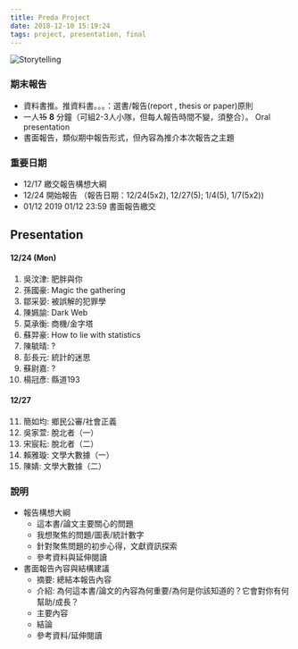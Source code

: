 ```yaml
---
title: Preda Project
date: 2018-12-10 15:19:24
tags: project, presentation, final
---
```

![Storytelling](https://www.mindfulreturn.com/wp-content/uploads/2016/07/Storytelling-610x343.jpg)
### 期末報告

* 資料書推。推資料書。。。：選書/報告(report , thesis or paper)原則
* 一人~~15~~ **8** 分鐘（可組2-3人小隊，但每人報告時間不變，須整合）。 Oral presentation
* 書面報告，類似期中報告形式，但內容為推介本次報告之主題

### 重要日期
* 12/17 繳交報告構想大綱
* 12/24 開始報告 （報告日期：12/24(5x2), 12/27(5); 1/4(5), 1/7(5x2))
* 01/12 2019 01/12 23:59   書面報告繳交

## Presentation
#### 12/24 (Mon)
1. 吳汶津: 肥胖與你
2. 孫國豪: Magic the gathering
3. 鄒采晏: 被誤解的犯罪學
4. 陳姵諭: Dark Web
5. 莫承衡: 商機/金字塔
6. 蘇羿豪: How to lie with statistics
7. 陳毓晴: ? 
8. 彭長元: 統計的迷思 
9. 蘇尉嘉: ?
10. 楊冠彥: 縣道193
#### 	12/27
11. 簡如均: 鄉民公審/社會正義
12. 吳家萱: 脫北者（一）
13. 宋宸耘: 脫北者（二）
14. 賴雅璇: 文學大數據（一）
15. 陳婧: 文學大數據（二）

### 說明
* 報告構想大綱
	* 這本書/論文主要關心的問題
	* 我想聚焦的問題/圖表/統計數字
	* 針對聚焦問題的初步心得，文獻資訊探索
	* 參考資料與延伸閱讀
* 書面報告內容與結構建議
	* 摘要: 總結本報告內容
	* 介紹: 為何這本書/論文的內容為何重要/為何是你該知道的？它會對你有何幫助/成長？
	* 主要內容
	* 結論
	* 參考資料/延伸閱讀
	
